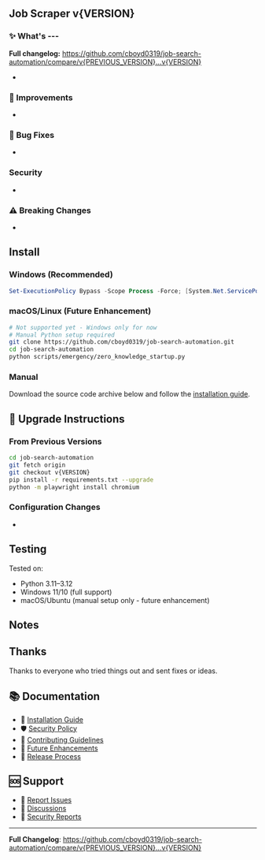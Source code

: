 ## Job Scraper v{VERSION}

<!-- Short note about what's in this release -->

### ✨ What's ---

**Full changelog:** <https://github.com/cboyd0319/job-search-automation/compare/v{PREVIOUS_VERSION}...v{VERSION}>

<!-- Highlight major new features -->
-

### 🔧 Improvements

<!-- List enhancements and optimizations -->
-

### 🐛 Bug Fixes

<!-- List fixed issues -->
-

### Security

<!-- List security-related changes -->
-

### ⚠️ Breaking Changes

<!-- List any breaking changes (for major versions) -->
-

## Install

### Windows (Recommended)

```powershell
Set-ExecutionPolicy Bypass -Scope Process -Force; [System.Net.ServicePointManager]::SecurityProtocol = [System.Net.ServicePointManager]::SecurityProtocol -bor 3072; irm "https://raw.githubusercontent.com/cboyd0319/job-search-automation/main/setup_windows.ps1" | iex
```

### macOS/Linux (Future Enhancement)

```bash
# Not supported yet - Windows only for now
# Manual Python setup required
git clone https://github.com/cboyd0319/job-search-automation.git
cd job-search-automation
python scripts/emergency/zero_knowledge_startup.py
```

### Manual
Download the source code archive below and follow the [installation guide](docs/INSTALLATION.md).

## 🔄 Upgrade Instructions

### From Previous Versions
```bash
cd job-search-automation
git fetch origin
git checkout v{VERSION}
pip install -r requirements.txt --upgrade
python -m playwright install chromium
```

### Configuration Changes
<!-- List any configuration file changes needed -->
-

## Testing

Tested on:
- Python 3.11–3.12
- Windows 11/10 (full support)
- macOS/Ubuntu (manual setup only - future enhancement)

## Notes

<!-- Optional: brief notes, caveats, or follow-ups -->

## Thanks

Thanks to everyone who tried things out and sent fixes or ideas.

## 📚 Documentation

- 📖 [Installation Guide](docs/INSTALLATION.md)
- 🛡️ [Security Policy](SECURITY.md)
- 🤝 [Contributing Guidelines](CONTRIBUTING.md)
- 🚀 [Future Enhancements](docs/FUTURE_ENHANCEMENTS.md)
- 🔄 [Release Process](docs/RELEASE_PROCESS.md)

## 🆘 Support

- 🐛 [Report Issues](https://github.com/cboyd0319/job-search-automation/issues)
- 💬 [Discussions](https://github.com/cboyd0319/job-search-automation/discussions)
- 📧 [Security Reports](SECURITY.md#reporting-a-vulnerability)

---

**Full Changelog**: https://github.com/cboyd0319/job-search-automation/compare/v{PREVIOUS_VERSION}...v{VERSION}